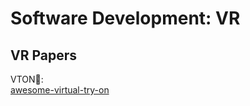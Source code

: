 # Software Development: VR

## VR Papers

VTON💩:  
[awesome-virtual-try-on](https://github.com/minar09/awesome-virtual-try-on)
